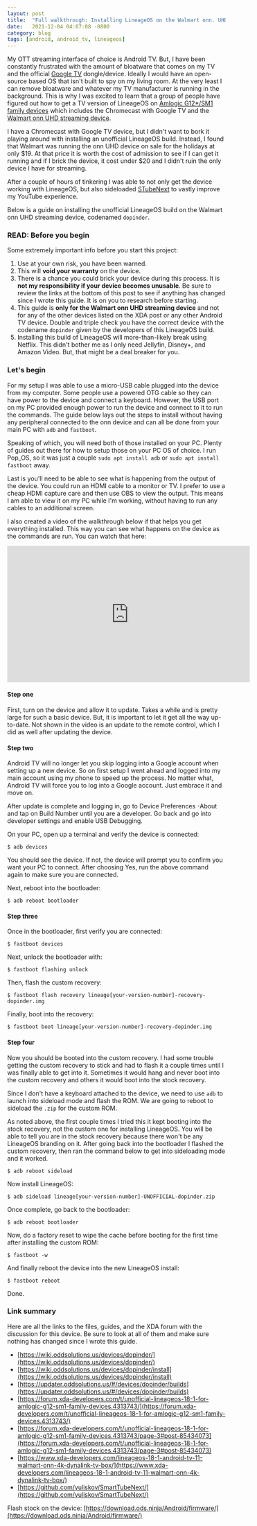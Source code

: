 ```yaml
---
layout: post
title:  "Full walkthrough: Installing LineageOS on the Walmart onn. UHD streaming box"
date:   2021-12-04 04:07:08 -0800
category: blog
tags: [android, android_tv, lineageos]
---
```

My OTT streaming interface of choice is Android TV. But, I have been constantly frustrated with the amount of bloatware that comes on my TV and the official [Google TV](https://store.google.com/us/product/chromecast_google_tv?hl=en-US) dongle/device. Ideally I would have an open-source based OS that isn't built to spy on my living room. At the very least I can remove bloatware and whatever my TV manufacturer is running in the background. This is why I was excited to learn that a group of people have figured out how to get a TV version of LineageOS on [Amlogic G12\*/SM1 family devices](https://forum.xda-developers.com/t/unofficial-lineageos-18-1-for-amlogic-g12-sm1-family-devices.4313743/) which includes the Chromecast with Google TV and the [Walmart onn UHD streaming device](https://www.xda-developers.com/lineageos-18-1-android-tv-11-walmart-onn-4k-dynalink-tv-box/).

I have a Chromecast with Google TV device, but I didn't want to bork it playing around with installing an unofficial LineageOS build. Instead, I found that Walmart was running the onn UHD device on sale for the holidays at only $19. At that price it is worth the cost of admission to see if I can get it running and if I brick the device, it cost under $20 and I didn't ruin the only device I have for streaming.

After a couple of hours of tinkering I was able to not only get the device working with LineageOS, but also sideloaded [STubeNext](https://github.com/yuliskov/SmartTubeNext/) to vastly improve my YouTube experience.

Below is a guide on installing the unofficial LineageOS build on the Walmart onn UHD streaming device, codenamed `dopinder`.

### READ: Before you begin

Some extremely important info before you start this project:

1.  Use at your own risk, you have been warned.
2.  This will **void your warranty** on the device.
3.  There is a chance you could brick your device during this process. It is **not my responsibility if your device becomes unusable**. Be sure to review the links at the bottom of this post to see if anything has changed since I wrote this guide. It is on you to research before starting.
4.  This guide is **only for the Walmart onn UHD streaming device** and not for any of the other devices listed on the XDA post or any other Android TV device. Double and triple check you have the correct device with the codename `dopinder` given by the developers of this LineageOS build.
5.  Installing this build of LineageOS will more-than-likely break using Netflix. This didn't bother me as I only need Jellyfin, Disney+, and Amazon Video. But, that might be a deal breaker for you.

### Let's begin

For my setup I was able to use a micro-USB cable plugged into the device from my computer. Some people use a powered OTG cable so they can have power to the device and connect a keyboard. However, the USB port on my PC provided enough power to run the device and connect to it to run the commands. The guide below lays out the steps to install without having any peripheral connected to the onn device and can all be done from your main PC with `adb` and `fastboot`.

Speaking of which, you will need both of those installed on your PC. Plenty of guides out there for how to setup those on your PC OS of choice. I run Pop\_OS, so it was just a couple `sudo apt install adb` or `sudo apt install fastboot` away.

Last is you'll need to be able to see what is happening from the output of the device. You could run an HDMI cable to a monitor or TV. I prefer to use a cheap HDMI capture care and then use OBS to view the output. This means I am able to view it on my PC while I'm working, without having to run any cables to an additional screen.

I also created a video of the walkthrough below if that helps you get everything installed. This way you can see what happens on the device as the commands are run. You can watch that here:

<iframe width="560" height="315" src="https://www.youtube.com/embed/vLR-b2pZ8Sw" title="YouTube video player" frameborder="0" allow="accelerometer; autoplay; clipboard-write; encrypted-media; gyroscope; picture-in-picture" allowfullscreen></iframe>

#### Step one

First, turn on the device and allow it to update. Takes a while and is pretty large for such a basic device. But, it is important to let it get all the way up-to-date. Not shown in the video is an update to the remote control, which I did as well after updating the device.

#### Step two

Android TV will no longer let you skip logging into a Google account when setting up a new device. So on first setup I went ahead and logged into my main account using my phone to speed up the process. No matter what, Android TV will force you to log into a Google account. Just embrace it and move on.

After update is complete and logging in, go to Device Preferences -About and tap on Build Number until you are a developer. Go back and go into developer settings and enable USB Debugging.

On your PC, open up a terminal and verify the device is connected:

    $ adb devices

You should see the device. If not, the device will prompt you to confirm you want your PC to connect. After choosing Yes, run the above command again to make sure you are connected.

Next, reboot into the bootloader:

    $ adb reboot bootloader

#### Step three

Once in the bootloader, first verify you are connected:

    $ fastboot devices

Next, unlock the bootloader with:

    $ fastboot flashing unlock

Then, flash the custom recovery:

    $ fastboot flash recovery lineage[your-version-number]-recovery-dopinder.img

Finally, boot into the recovery:

    $ fastboot boot lineage[your-version-number]-recovery-dopinder.img

#### Step four

Now you should be booted into the custom recovery. I had some trouble getting the custom recovery to stick and had to flash it a couple times until I was finally able to get into it. Sometimes it would hang and never boot into the custom recovery and others it would boot into the stock recovery.

Since I don't have a keyboard attached to the device, we need to use `adb` to launch into sideload mode and flash the ROM. We are going to reboot to sideload the `.zip` for the custom ROM.

As noted above, the first couple times I tried this it kept booting into the stock recovery, not the custom one for installing LineageOS. You will be able to tell you are in the stock recovery because there won't be any LineageOS branding on it. After going back into the bootloader I flashed the custom recovery, then ran the command below to get into sideloading mode and it worked.

    $ adb reboot sideload

Now install LineageOS:

    $ adb sideload lineage[your-version-number]-UNOFFICIAL-dopinder.zip

Once complete, go back to the bootloader:

    $ adb reboot bootloader

Now, do a factory reset to wipe the cache before booting for the first time after installing the custom ROM:

    $ fastboot -w

And finally reboot the device into the new LineageOS install:

    $ fastboot reboot

Done.

### Link summary

Here are all the links to the files, guides, and the XDA forum with the discussion for this device. Be sure to look at all of them and make sure nothing has changed since I wrote this guide.

-   [https://wiki.oddsolutions.us/devices/dopinder/](https://wiki.oddsolutions.us/devices/dopinder/)
-   [https://wiki.oddsolutions.us/devices/dopinder/install](https://wiki.oddsolutions.us/devices/dopinder/install)
-   [https://updater.oddsolutions.us/#/devices/dopinder/builds](https://updater.oddsolutions.us/#/devices/dopinder/builds)
-   [https://forum.xda-developers.com/t/unofficial-lineageos-18-1-for-amlogic-g12-sm1-family-devices.4313743/](https://forum.xda-developers.com/t/unofficial-lineageos-18-1-for-amlogic-g12-sm1-family-devices.4313743/)
-   [https://forum.xda-developers.com/t/unofficial-lineageos-18-1-for-amlogic-g12-sm1-family-devices.4313743/page-3#post-85434073](https://forum.xda-developers.com/t/unofficial-lineageos-18-1-for-amlogic-g12-sm1-family-devices.4313743/page-3#post-85434073)
-   [https://www.xda-developers.com/lineageos-18-1-android-tv-11-walmart-onn-4k-dynalink-tv-box/](https://www.xda-developers.com/lineageos-18-1-android-tv-11-walmart-onn-4k-dynalink-tv-box/)
-   [https://github.com/yuliskov/SmartTubeNext/](https://github.com/yuliskov/SmartTubeNext/)

Flash stock on the device: [https://download.ods.ninja/Android/firmware/](https://download.ods.ninja/Android/firmware/)